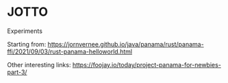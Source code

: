 # JOTTO

Experiments

Starting from:
https://jornvernee.github.io/java/panama/rust/panama-ffi/2021/09/03/rust-panama-helloworld.html

Other interesting links:
https://foojay.io/today/project-panama-for-newbies-part-3/
